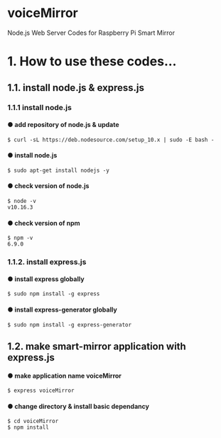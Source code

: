 voiceMirror
===========
Node.js Web Server Codes for Raspberry Pi Smart Mirror

# 1. How to use these codes...
## 1.1. install node.js & express.js
### 1.1.1 install node.js
#### ● add repository of node.js & update
```
$ curl -sL https://deb.nodesource.com/setup_10.x | sudo -E bash -
```
#### ● install node.js
```
$ sudo apt-get install nodejs -y
```
#### ● check version of node.js
```
$ node -v
v10.16.3
```
#### ● check version of npm
```
$ npm -v
6.9.0
```
### 1.1.2. install express.js
#### ● install express globally
```
$ sudo npm install -g express
```
#### ● install express-generator globally
```
$ sudo npm install -g express-generator
```

## 1.2. make smart-mirror application with express.js
#### ● make application name voiceMirror
```
$ express voiceMirror
```
#### ● change directory & install basic dependancy
```
$ cd voiceMirror
$ npm install
```
